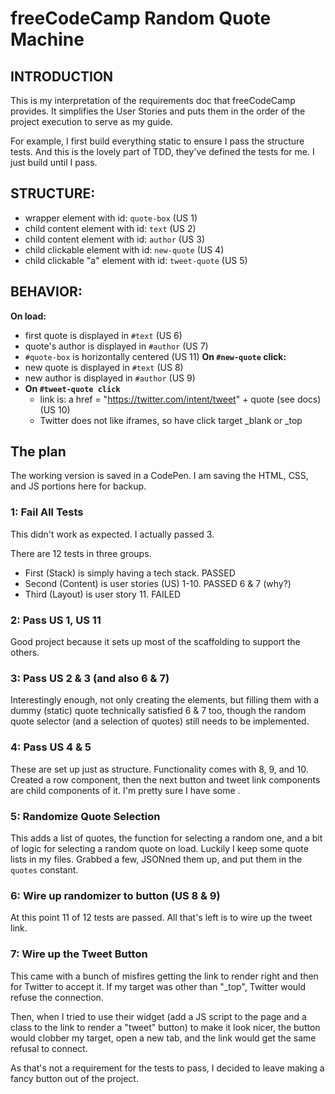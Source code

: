 # freeCodeCamp Random Quote Machine

## INTRODUCTION

This is my interpretation of the requirements doc that freeCodeCamp provides. It simplifies the User Stories and puts them in the order of the project execution to serve as my guide.

For example, I first build everything static to ensure I pass the structure tests. And this is the lovely part of TDD, they've defined the tests for me. I just build until I pass.

## STRUCTURE:

- wrapper element with id: `quote-box` (US 1)
- child content element with id: `text` (US 2)
- child content element with id: `author` (US 3)
- child clickable element with id: `new-quote` (US 4)
- child clickable "a" element with id: `tweet-quote` (US 5)

## BEHAVIOR:

**On load:**

- first quote is displayed in `#text` (US 6)
- quote's author is displayed in `#author` (US 7)
- `#quote-box` is horizontally centered (US 11)
  **On `#new-quote` click:**
- new quote is displayed in `#text` (US 8)
- new author is displayed in `#author` (US 9)
- **On `#tweet-quote click`**
  - link is: a href = "https://twitter.com/intent/tweet" + quote (see docs) (US 10)
  - Twitter does not like iframes, so have click target \_blank or \_top

## The plan

The working version is saved in a CodePen. I am saving the HTML, CSS, and JS portions here for backup.

### 1: Fail All Tests

This didn't work as expected. I actually passed 3.

There are 12 tests in three groups. 

- First (Stack) is simply having a tech stack. PASSED
- Second (Content) is user stories (US) 1-10. PASSED 6 & 7 (why?)
- Third (Layout) is user story 11. FAILED

### 2: Pass US 1, US 11

Good project because it sets up most of the scaffolding to support the others.

### 3: Pass US 2 & 3 (and also 6 & 7)

Interestingly enough, not only creating the elements, but filling them with a dummy (static) quote technically satisfied 6 & 7 too, though the random quote selector (and a selection of quotes) still needs to be implemented.

### 4: Pass US 4 & 5

These are set up just as structure. Functionality comes with 8, 9, and 10. Created a row component, then the next button and tweet link components are child components of it. I'm pretty sure I have some .

### 5: Randomize Quote Selection

This adds a list of quotes, the function for selecting a random one, and a bit of logic for selecting a random quote on load. Luckily I keep some quote lists in my files. Grabbed a few, JSONned them up, and put them in the `quotes` constant.

### 6: Wire up randomizer to button (US 8 & 9) 

At this point 11 of 12 tests are passed.  All that's left is to wire up the tweet link.

### 7: Wire up the Tweet Button

This came with a bunch of misfires getting the link to render right and then for Twitter to accept it. If my target was other than "_top", Twitter would refuse the connection. 

Then, when I tried to use their widget (add a JS script to the page and a class to the link to render a "tweet" button) to make it look nicer, the button would clobber my target, open a new tab, and the link would get the same refusal to connect.

As that's not a requirement for the tests to pass, I decided to leave making a fancy button out of the project.